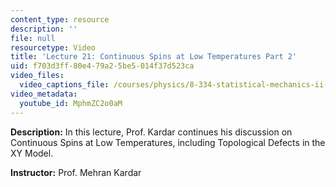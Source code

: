 ```yaml
---
content_type: resource
description: ''
file: null
resourcetype: Video
title: 'Lecture 21: Continuous Spins at Low Temperatures Part 2'
uid: f703d3ff-80e4-79a2-5be5-014f37d523ca
video_files:
  video_captions_file: /courses/physics/8-334-statistical-mechanics-ii-statistical-physics-of-fields-spring-2014/video-lectures/lecture-21-continuous-spins-at-low-temperatures-part-2/MphmZC2o0aM.vtt
video_metadata:
  youtube_id: MphmZC2o0aM
---
```


**Description:** In this lecture, Prof. Kardar continues his discussion on Continuous Spins at Low Temperatures, including Topological Defects in the XY Model.

**Instructor:** Prof. Mehran Kardar